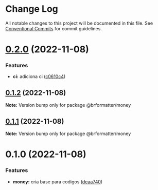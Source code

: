 # Change Log

All notable changes to this project will be documented in this file.
See [Conventional Commits](https://conventionalcommits.org) for commit guidelines.

# [0.2.0](https://github.com/bearkfear/br-formatter/compare/@brformatter/money@0.1.2...@brformatter/money@0.2.0) (2022-11-08)

### Features

- **ci:** adiciona ci ([c0610c4](https://github.com/bearkfear/br-formatter/commit/c0610c4132e54372e8e5b6e7dfb5fa0a8057e0c3))

## [0.1.2](https://github.com/bearkfear/br-formatter/compare/@brformatter/money@0.1.1...@brformatter/money@0.1.2) (2022-11-08)

**Note:** Version bump only for package @brformatter/money

## [0.1.1](https://github.com/bearkfear/br-formatter/compare/@brformatter/money@0.1.0...@brformatter/money@0.1.1) (2022-11-08)

**Note:** Version bump only for package @brformatter/money

# 0.1.0 (2022-11-08)

### Features

- **money:** cria base para codigos ([deaa740](https://github.com/bearkfear/br-formatter/commit/deaa740a2ca4f0da8d032425c8e6460868fef1f4))

